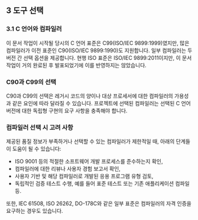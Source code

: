 ## 3 도구 선택
### 3.1 C 언어와 컴파일러
이 문서 작업이 시작될 당시의 C 언어 표준은 C99(ISO/IEC 9899:1999)였지만, 많은 컴파일러가 이전 표준인 C90(ISO/IEC 9899:1990)도 지원합니다. 일부 컴파일러는 두 버전 간 선택 옵션을 제공합니다. 현행 ISO 표준은 ISO/IEC 9899:2011이지만, 이 문서 작업이 거의 완료된 후 발표되었기에 이를 반영하지는 않았습니다.

### C90과 C99의 선택
C90과 C99의 선택은 레거시 코드의 양이나 대상 프로세서에 대한 컴파일러의 가용성과 같은 요인에 따라 달라질 수 있습니다. 프로젝트에 선택된 컴파일러는 선택된 C 언어 버전에 대한 독립형 구현의 요구 사항을 충족해야 합니다.

### 컴파일러 선택 시 고려 사항
제공된 품질 정보가 부족하거나 선택할 수 있는 컴파일러가 제한적일 때, 아래의 단계들이 도움이 될 수 있습니다:

- ISO 9001 등의 적절한 소프트웨어 개발 프로세스를 준수하는지 확인,
- 컴파일러에 대한 리뷰나 사용자 경험 보고서 확인,
- 사용자 기반 및 해당 컴파일러로 개발된 응용 프로그램 유형 검토,
- 독립적인 검증 테스트 수행, 예를 들어 표준 테스트 또는 기존 애플리케이션 컴파일 등.

또한, IEC 61508, ISO 26262, DO-178C와 같은 일부 표준은 컴파일러의 자격 인증을 요구하는 경우도 있습니다.

